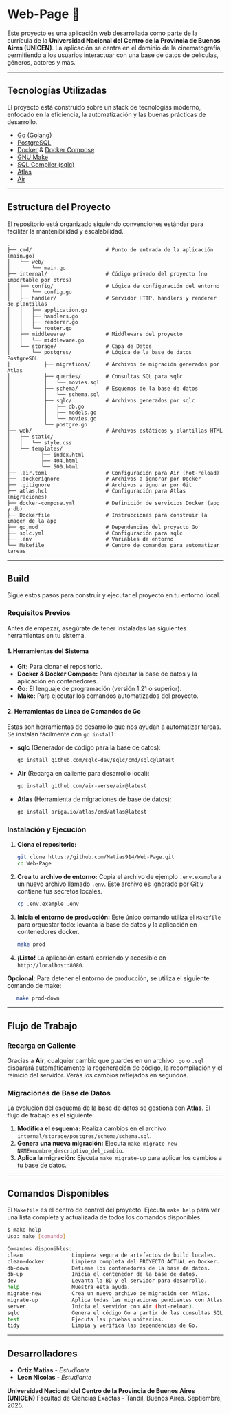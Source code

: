 # Web-Page 🍿

Este proyecto es una aplicación web desarrollada como parte de la currícula de la **Universidad Nacional del Centro de la Provincia de Buenos Aires (UNICEN)**. La aplicación se centra en el dominio de la cinematografía, permitiendo a los usuarios interactuar con una base de datos de películas, géneros, actores y más.

---
## Tecnologías Utilizadas

El proyecto está construido sobre un stack de tecnologías moderno, enfocado en la eficiencia, la automatización y las buenas prácticas de desarrollo.

* [Go (Golang)](https://go.dev/)
* [PostgreSQL](https://www.postgresql.org/)
* [Docker](https://www.docker.com/) & [Docker Compose](https://docs.docker.com/compose/)
* [GNU Make](https://www.gnu.org/software/make/)
* [SQL Compiler (sqlc)](https://sqlc.dev/)
* [Atlas](https://atlasgo.io/)
* [Air](https://github.com/cosmtrek/air)

---
## Estructura del Proyecto

El repositorio está organizado siguiendo convenciones estándar para facilitar la mantenibilidad y escalabilidad.

```
.
├── cmd/                        # Punto de entrada de la aplicación (main.go)
│   └── web/
│       └── main.go
├── internal/                   # Código privado del proyecto (no importable por otros)
│   ├── config/                 # Lógica de configuración del entorno
│   │   └── config.go
│   ├── handler/                # Servidor HTTP, handlers y renderer de plantillas
│   │   ├── application.go
│   │   ├── handlers.go
│   │   ├── renderer.go
│   │   └── router.go
│   ├── middleware/             # Middleware del proyecto
│   │   └── middleware.go       
│   └── storage/                # Capa de Datos
│       └── postgres/           # Lógica de la base de datos PostgreSQL
│           ├── migrations/     # Archivos de migración generados por Atlas
│           ├── queries/        # Consultas SQL para sqlc
│           │   └── movies.sql
│           ├── schema/         # Esquemas de la base de datos
│           │   └── schema.sql
│           ├── sqlc/           # Archivos generados por sqlc
│           │   ├── db.go
│           │   ├── models.go
│           │   └── movies.go
│           └── postgre.go
├── web/                        # Archivos estáticos y plantillas HTML
│   ├── static/
│   │   └── style.css
│   └── templates/
│          ├── index.html
│          ├── 404.html
│          └── 500.html
├── .air.toml                   # Configuración para Air (hot-reload)
├── .dockerignore               # Archivos a ignorar por Docker
├── .gitignore                  # Archivos a ignorar por Git
├── atlas.hcl                   # Configuración para Atlas (migraciones)
├── docker-compose.yml          # Definición de servicios Docker (app y db)
├── Dockerfile                  # Instrucciones para construir la imagen de la app
├── go.mod                      # Dependencias del proyecto Go
├── sqlc.yml                    # Configuración para sqlc
├── .env                        # Variables de entorno
└── Makefile                    # Centro de comandos para automatizar tareas
```

---
## Build

Sigue estos pasos para construir y ejecutar el proyecto en tu entorno local.

### Requisitos Previos

Antes de empezar, asegúrate de tener instaladas las siguientes herramientas en tu sistema.

#### 1. Herramientas del Sistema

* **Git:** Para clonar el repositorio.
* **Docker & Docker Compose:** Para ejecutar la base de datos y la aplicación en contenedores.
* **Go:** El lenguaje de programación (versión 1.21 o superior).
* **Make:** Para ejecutar los comandos automatizados del proyecto.

#### 2. Herramientas de Línea de Comandos de Go

Estas son herramientas de desarrollo que nos ayudan a automatizar tareas. Se instalan fácilmente con `go install`:

* **sqlc** (Generador de código para la base de datos):
    ```bash
    go install github.com/sqlc-dev/sqlc/cmd/sqlc@latest
    ```
* **Air** (Recarga en caliente para desarrollo local):
    ```bash
    go install github.com/air-verse/air@latest
    ```
* **Atlas** (Herramienta de migraciones de base de datos):
    ```bash
    go install ariga.io/atlas/cmd/atlas@latest
    ```

### Instalación y Ejecución

1.  **Clona el repositorio:**
    ```bash
    git clone https://github.com/Matias914/Web-Page.git
    cd Web-Page
    ```

2.  **Crea tu archivo de entorno:**
    Copia el archivo de ejemplo `.env.example` a un nuevo archivo llamado `.env`. Este archivo es ignorado por Git y contiene tus secretos locales.
    ```bash
    cp .env.example .env
    ```

3.  **Inicia el entorno de producción:**
    Este único comando utiliza el `Makefile` para orquestar todo: levanta la base de datos y la aplicación en contenedores docker.
    ```bash
    make prod
    ```

4.  **¡Listo!**
    La aplicación estará corriendo y accesible en `http://localhost:8080`.    

**Opcional:**
       Para detener el entorno de producción, se utiliza el siguiente comando de make:
```bash
   make prod-down
```
---
## Flujo de Trabajo

### Recarga en Caliente
Gracias a **Air**, cualquier cambio que guardes en un archivo `.go` o `.sql` disparará automáticamente la regeneración de código, la recompilación y el reinicio del servidor. Verás los cambios reflejados en segundos.

### Migraciones de Base de Datos
La evolución del esquema de la base de datos se gestiona con **Atlas**. El flujo de trabajo es el siguiente:
1.  **Modifica el esquema:** Realiza cambios en el archivo `internal/storage/postgres/schema/schema.sql`.
2.  **Genera una nueva migración:** Ejecuta `make migrate-new NAME=nombre_descriptivo_del_cambio`.
3.  **Aplica la migración:** Ejecuta `make migrate-up` para aplicar los cambios a tu base de datos.

---
## Comandos Disponibles

El `Makefile` es el centro de control del proyecto. Ejecuta `make help` para ver una lista completa y actualizada de todos los comandos disponibles.

```bash
$ make help
Uso: make [comando]

Comandos disponibles:
clean                Limpieza segura de artefactos de build locales.
clean-docker         Limpieza completa del PROYECTO ACTUAL en Docker.
db-down              Detiene los contenedores de la base de datos.
db-up                Inicia el contenedor de la base de datos.
dev                  Levanta la BD y el servidor para desarrollo.
help                 Muestra esta ayuda.
migrate-new          Crea un nuevo archivo de migración con Atlas.
migrate-up           Aplica todas las migraciones pendientes con Atlas.
server               Inicia el servidor con Air (hot-reload).
sqlc                 Genera el código Go a partir de las consultas SQL.
test                 Ejecuta las pruebas unitarias.
tidy                 Limpia y verifica las dependencias de Go.
```

---
## Desarrolladores

* **Ortiz Matias** - *Estudiante*
* **Leon Nicolas** - *Estudiante*

**Universidad Nacional del Centro de la Provincia de Buenos Aires (UNICEN)**
Facultad de Ciencias Exactas - Tandil, Buenos Aires.
Septiembre, 2025.